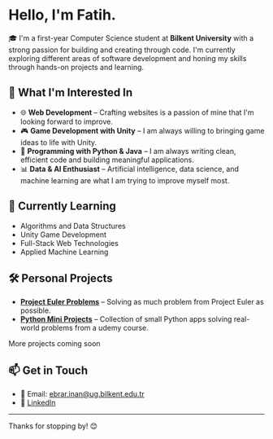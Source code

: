 # Hello, I'm Fatih.

🎓 I'm a first-year Computer Science student at **Bilkent University** with a strong passion for building and creating through code. I'm currently exploring different areas of software development and honing my skills through hands-on projects and learning.

## 🚀 What I'm Interested In

- 🌐 **Web Development** – Crafting websites is a passion of mine that I'm looking forward to improve.
- 🎮 **Game Development with Unity** – I am always willing to bringing game ideas to life with Unity.  
- 🐍 **Programming with Python & Java** – I am always writing clean, efficient code and building meaningful applications.
- 📊 **Data & AI Enthusiast** – Artificial intelligence, data science, and machine learning are what I am trying to improve myself most.

## 🌱 Currently Learning

- Algorithms and Data Structures  
- Unity Game Development  
- Full-Stack Web Technologies  
- Applied Machine Learning  

## 🛠️ Personal Projects

- [**Project Euler Problems**](https://github.com/fatihebrarinan/project_euler_python) – Solving as much problem from Project Euler as possible.
- [**Python Mini Projects**](https://github.com/fatihebrarinan/100days100pyprojects) – Collection of small Python apps solving real-world problems from a udemy course.

More projects coming soon

## 📫 Get in Touch

- 📧 Email: ebrar.inan@ug.bilkent.edu.tr
- 💼 [LinkedIn](https://www.linkedin.com/in/fatih-ebrar-inan-12445131a/)
---

Thanks for stopping by! 😊

